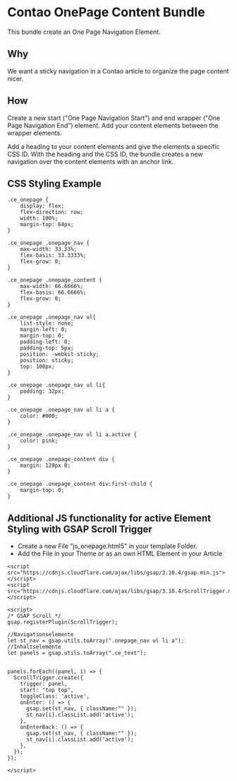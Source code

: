 # Contao OnePage Content Bundle

This bundle create an One Page Navigation Element.

## Why

We want a sticky navigation in a Contao article to organize the page content nicer.

## How

Create a new start ("One Page Navigation Start") and end wrapper ("One Page Navigation End") element. Add your content elements between the wrapper elements.

Add a heading to your content elements and give the elements a specific CSS ID.
With the heading and the CSS ID, the bundle creates a new navigation over the content elements with an anchor link.

## CSS Styling Example

```
.ce_onepage {
	display: flex;
	flex-direction: row;
	width: 100%;
	margin-top: 64px;
}

.ce_onepage .onepage_nav {
	max-width: 33.33%;
	flex-basis: 33.3333%;
	flex-grow: 0;	
}

.ce_onepage .onepage_content {
	max-width: 66.6666%;
	flex-basis: 66.6666%;
	flex-grow: 0;
}

.ce_onepage .onepage_nav ul{
    list-style: none;
    margin-left: 0;
    margin-top: 0;
    padding-left: 0;
    padding-top: 5px;
    position: -webkit-sticky;
    position: sticky;
    top: 100px;
}    

.ce_onepage .onepage_nav ul li{
    padding: 32px;
} 

.ce_onepage .onepage_nav ul li a {
    color: #000;
} 

.ce_onepage .onepage_nav ul li a.active {
    color: pink;
} 

.ce_onepage .onepage_content div {
	margin: 128px 0;
}

.ce_onepage .onepage_content div:first-child {
	margin-top: 0;
}
```

## Additional JS functionality for active Element Styling with GSAP Scroll Trigger

- Create a new File "js_onepage.html5" in your template Folder.
- Add the File in your Theme or as an own HTML Element in your Article 

```
<script src="https://cdnjs.cloudflare.com/ajax/libs/gsap/3.10.4/gsap.min.js"></script>
<script src="https://cdnjs.cloudflare.com/ajax/libs/gsap/3.10.4/ScrollTrigger.min.js"></script>

<script>
/* GSAP Scroll */
gsap.registerPlugin(ScrollTrigger);

//Navigationselemente
let st_nav = gsap.utils.toArray(".onepage_nav ul li a");
//Inhaltselemente
let panels = gsap.utils.toArray(".ce_text");


panels.forEach((panel, i) => {
  ScrollTrigger.create({
    trigger: panel,
    start: "top top",
	toggleClass: 'active',    
    onEnter: () => {
      gsap.set(st_nav, { className:"" });
      st_nav[i].classList.add('active');  
    },
    onEnterBack: () => {
      gsap.set(st_nav, { className:"" });
      st_nav[i].classList.add('active');  
    },
  });
});	

</script>	
```


